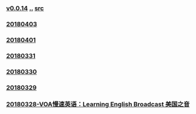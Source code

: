### [v0.0.14](https://github.com/littleflute/english/edit/master/voa/learningenglish/Learning%20English%20Broadcast/readme.md) [..](..) [src](https://learningenglish.voanews.com/z/1689)

### [20180403](https://mp.weixin.qq.com/s?__biz=MzIxMTUzOTUzOA==&mid=2247485607&idx=2&sn=e815d2423cbc566d44144398a42f206e&chksm=97528b9aa025028c7bb3bcf05bfff911fc7a81cdf8922989590dbd4e2958e01c59ceb6e3818d#rd)
### [20180401](https://mp.weixin.qq.com/s?__biz=MzIxMTUzOTUzOA==&mid=2247485532&idx=2&sn=2be59e766fb23c76f18917cb3d38e830&chksm=97528b61a02502770b3efa35271949064a39160062e9fc08e10e2002afb0647ea4ce547e02ab#rd)
### [20180331](https://mp.weixin.qq.com/s?__biz=MzIxMTUzOTUzOA==&mid=2247485500&idx=2&sn=c36a184b779067986eee25ad5345d9b7&chksm=97528b01a025021740a3cd4afb910f74824d51a6b1a26506bd0f0901385899d973c8d6dacac6#rd)
### [20180330](https://mp.weixin.qq.com/s?__biz=MzIxMTUzOTUzOA==&mid=2247485410&idx=5&sn=315ccdfd570655eb42bad1f288a38092&chksm=975284dfa0250dc91ec29a8dc625c864798d3a26ee73fd3d313f96e9ecefe20c397191adfa24#rd)
### [20180329](https://mp.weixin.qq.com/s?__biz=MzIxMTUzOTUzOA==&mid=2247485410&idx=4&sn=19cd50e6732403de720cf5f4be5fd503&chksm=975284dfa0250dc90846544cbb75b40bfd993c01bd2b609b5646786d539e56f57a3a71c46108#rd)
### [20180328-VOA慢速英语：Learning English Broadcast 美国之音](https://mp.weixin.qq.com/s?__biz=MzIxMTUzOTUzOA==&mid=2247485357&idx=4&sn=08f428d38764e45e0f722635191072a5&chksm=97528490a0250d8653b038ce0cb346c5b6c3ee1e9317d4ea093241fd279f832bab68933f80a8#rd)
